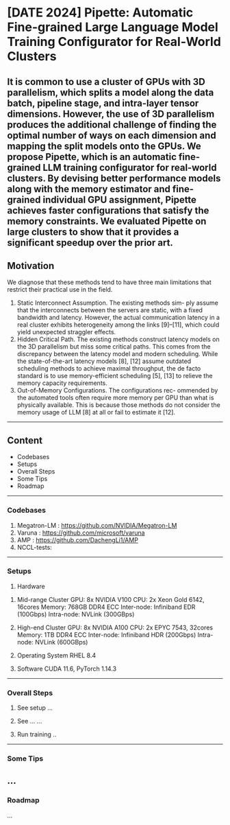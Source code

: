 # [DATE 2024] Pipette: Automatic Fine-grained Large Language Model Training Configurator for Real-World Clusters

It is common to use a cluster of GPUs with 3D parallelism, which splits a model along the data batch, pipeline stage, and intra-layer tensor dimensions. However, the use of 3D parallelism produces the additional challenge of finding the optimal number of ways on each dimension and mapping the split models onto the GPUs. We propose Pipette, which is an automatic fine-grained LLM training configurator for real-world clusters. By devising better performance models along with the memory estimator and fine-grained individual GPU assignment, Pipette achieves faster configurations that satisfy the memory constraints. We evaluated Pipette on large clusters to show that it provides a significant speedup over the prior art.
---
## Motivation
We diagnose that these methods tend to have three main limitations that restrict their practical use in the field.
1) Static Interconnect Assumption. The existing methods sim- ply assume that the interconnects between the servers are static, with a fixed bandwidth and latency. However, the actual communication latency in a real cluster exhibits heterogeneity among the links [9]–[11], which could yield unexpected straggler effects.
2) Hidden Critical Path. The existing methods construct latency models on the 3D parallelism but miss some critical paths. This comes from the discrepancy between the latency model and modern scheduling. While the state-of-the-art latency models [8], [12] assume outdated scheduling methods to achieve maximal throughput, the de facto standard is to use memory-efficient scheduling [5], [13] to relieve the memory capacity requirements.
3) Out-of-Memory Configurations. The configurations rec- ommended by the automated tools often require more memory per GPU than what is physically available. This is because those methods do not consider the memory usage of LLM [8] at all or fail to estimate it [12].
---
## Content
+ Codebases
+ Setups
+ Overall Steps
+ Some Tips
+ Roadmap
---
### Codebases

1. Megatron-LM : https://github.com/NVIDIA/Megatron-LM
2. Varuna : https://github.com/microsoft/varuna
3. AMP : https://github.com/DachengLi1/AMP
4. NCCL-tests: 
---
### Setups

1. Hardware
 1) Mid-range Cluster
    GPU: 8x NVIDIA V100
    CPU: 2x Xeon Gold 6142, 16cores
    Memory: 768GB DDR4 ECC
    Inter-node: Infiniband EDR (100Gbps)
    Intra-node: NVLink (300GBps)

 2) High-end Cluster
    GPU: 8x NVIDIA A100
    CPU: 2x EPYC 7543, 32cores
    Memory: 1TB DDR4 ECC
    Inter-node: Infiniband HDR (200Gbps)
    Intra-node: NVLink (600GBps)

2. Operating System
  RHEL 8.4

3. Software
  CUDA 11.6, PyTorch 1.14.3
---
### Overall Steps

1. See setup
...

2. See ...
...

3. Run training
..
---
### Some Tips
...
---
### Roadmap
...
